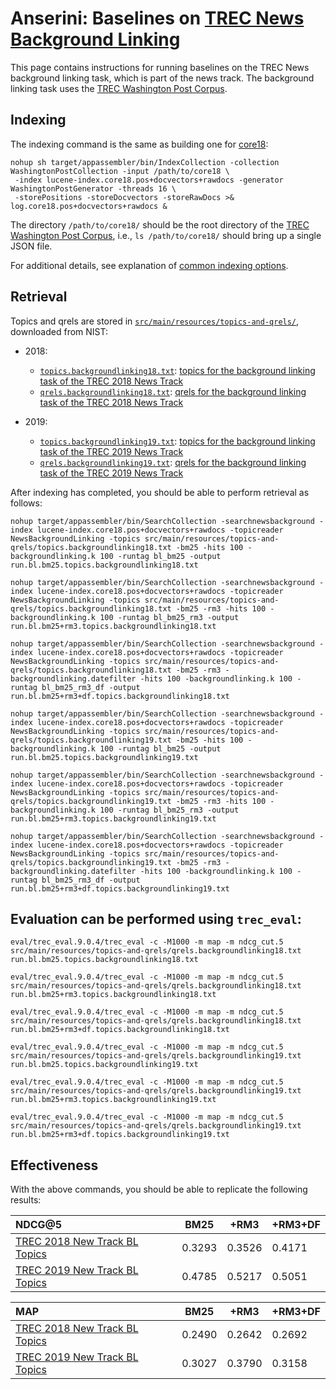 # Anserini: Baselines on [TREC News Background Linking](http://trec-news.org/)

This page contains instructions for running baselines on the TREC News background linking task, which is part of the news track.
The background linking task uses the [TREC Washington Post Corpus](https://trec.nist.gov/data/wapost/).

## Indexing

The indexing command is the same as building one for [core18](regressions-core18.md):

```
nohup sh target/appassembler/bin/IndexCollection -collection WashingtonPostCollection -input /path/to/core18 \
 -index lucene-index.core18.pos+docvectors+rawdocs -generator WashingtonPostGenerator -threads 16 \
 -storePositions -storeDocvectors -storeRawDocs >& log.core18.pos+docvectors+rawdocs &
```

The directory `/path/to/core18/` should be the root directory of the [TREC Washington Post Corpus](https://trec.nist.gov/data/wapost/), i.e., `ls /path/to/core18/`
should bring up a single JSON file.

For additional details, see explanation of [common indexing options](common-indexing-options.md).

## Retrieval

Topics and qrels are stored in [`src/main/resources/topics-and-qrels/`](../src/main/resources/topics-and-qrels/), downloaded from NIST:

+ 2018:
    + [`topics.backgroundlinking18.txt`](../src/main/resources/topics-and-qrels/topics.backgroundlinking18.txt): [topics for the background linking task of the TREC 2018 News Track](https://trec.nist.gov/data/news/2018/newsir18-topics.txt)
    + [`qrels.backgroundlinking18.txt`](../src/main/resources/topics-and-qrels/qrels.backgroundlinking18.txt): [qrels for the background linking task of the TREC 2018 News Track](https://trec.nist.gov/data/news/2018/bqrels.exp-gains.txt)

+ 2019:
    + [`topics.backgroundlinking19.txt`](../src/main/resources/topics-and-qrels/topics.backgroundlinking19.txt): [topics for the background linking task of the TREC 2019 News Track]()
    + [`qrels.backgroundlinking19.txt`](../src/main/resources/topics-and-qrels/qrels.backgroundlinking19.txt): [qrels for the background linking task of the TREC 2019 News Track](https://trec.nist.gov/data/news/2019/newsir19-qrels-background.txt)

After indexing has completed, you should be able to perform retrieval as follows:

```
nohup target/appassembler/bin/SearchCollection -searchnewsbackground -index lucene-index.core18.pos+docvectors+rawdocs -topicreader NewsBackgroundLinking -topics src/main/resources/topics-and-qrels/topics.backgroundlinking18.txt -bm25 -hits 100 -backgroundlinking.k 100 -runtag bl_bm25 -output run.bl.bm25.topics.backgroundlinking18.txt

nohup target/appassembler/bin/SearchCollection -searchnewsbackground -index lucene-index.core18.pos+docvectors+rawdocs -topicreader NewsBackgroundLinking -topics src/main/resources/topics-and-qrels/topics.backgroundlinking18.txt -bm25 -rm3 -hits 100 -backgroundlinking.k 100 -runtag bl_bm25_rm3 -output run.bl.bm25+rm3.topics.backgroundlinking18.txt

nohup target/appassembler/bin/SearchCollection -searchnewsbackground -index lucene-index.core18.pos+docvectors+rawdocs -topicreader NewsBackgroundLinking -topics src/main/resources/topics-and-qrels/topics.backgroundlinking18.txt -bm25 -rm3 -backgroundlinking.datefilter -hits 100 -backgroundlinking.k 100 -runtag bl_bm25_rm3_df -output run.bl.bm25+rm3+df.topics.backgroundlinking18.txt

nohup target/appassembler/bin/SearchCollection -searchnewsbackground -index lucene-index.core18.pos+docvectors+rawdocs -topicreader NewsBackgroundLinking -topics src/main/resources/topics-and-qrels/topics.backgroundlinking19.txt -bm25 -hits 100 -backgroundlinking.k 100 -runtag bl_bm25 -output run.bl.bm25.topics.backgroundlinking19.txt

nohup target/appassembler/bin/SearchCollection -searchnewsbackground -index lucene-index.core18.pos+docvectors+rawdocs -topicreader NewsBackgroundLinking -topics src/main/resources/topics-and-qrels/topics.backgroundlinking19.txt -bm25 -rm3 -hits 100 -backgroundlinking.k 100 -runtag bl_bm25_rm3 -output run.bl.bm25+rm3.topics.backgroundlinking19.txt

nohup target/appassembler/bin/SearchCollection -searchnewsbackground -index lucene-index.core18.pos+docvectors+rawdocs -topicreader NewsBackgroundLinking -topics src/main/resources/topics-and-qrels/topics.backgroundlinking19.txt -bm25 -rm3 -backgroundlinking.datefilter -hits 100 -backgroundlinking.k 100 -runtag bl_bm25_rm3_df -output run.bl.bm25+rm3+df.topics.backgroundlinking19.txt
```

## Evaluation can be performed using `trec_eval`:

```
eval/trec_eval.9.0.4/trec_eval -c -M1000 -m map -m ndcg_cut.5 src/main/resources/topics-and-qrels/qrels.backgroundlinking18.txt run.bl.bm25.topics.backgroundlinking18.txt

eval/trec_eval.9.0.4/trec_eval -c -M1000 -m map -m ndcg_cut.5 src/main/resources/topics-and-qrels/qrels.backgroundlinking18.txt run.bl.bm25+rm3.topics.backgroundlinking18.txt

eval/trec_eval.9.0.4/trec_eval -c -M1000 -m map -m ndcg_cut.5 src/main/resources/topics-and-qrels/qrels.backgroundlinking18.txt run.bl.bm25+rm3+df.topics.backgroundlinking18.txt

eval/trec_eval.9.0.4/trec_eval -c -M1000 -m map -m ndcg_cut.5 src/main/resources/topics-and-qrels/qrels.backgroundlinking19.txt run.bl.bm25.topics.backgroundlinking19.txt

eval/trec_eval.9.0.4/trec_eval -c -M1000 -m map -m ndcg_cut.5 src/main/resources/topics-and-qrels/qrels.backgroundlinking19.txt run.bl.bm25+rm3.topics.backgroundlinking19.txt

eval/trec_eval.9.0.4/trec_eval -c -M1000 -m map -m ndcg_cut.5 src/main/resources/topics-and-qrels/qrels.backgroundlinking19.txt run.bl.bm25+rm3+df.topics.backgroundlinking19.txt
```

## Effectiveness
With the above commands, you should be able to replicate the following results:

NDCG@5                                  | BM25      | +RM3      | +RM3+DF  |
:---------------------------------------|-----------|-----------|----------|
[TREC 2018 New Track BL Topics](../src/main/resources/topics-and-qrels/topics.backgroundlinking18.txt)|  0.3293  |  0.3526  |  0.4171  |
[TREC 2019 New Track BL Topics](../src/main/resources/topics-and-qrels/topics.backgroundlinking19.txt)|  0.4785  |  0.5217  |  0.5051  |

MAP                                     | BM25      | +RM3      | +RM3+DF  |
:---------------------------------------|-----------|-----------|----------|
[TREC 2018 New Track BL Topics](../src/main/resources/topics-and-qrels/topics.backgroundlinking18.txt)|  0.2490  |  0.2642  |  0.2692  |
[TREC 2019 New Track BL Topics](../src/main/resources/topics-and-qrels/topics.backgroundlinking19.txt)|  0.3027  |  0.3790  |  0.3158  |